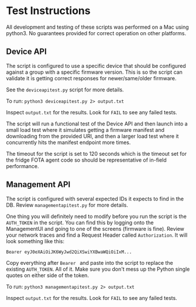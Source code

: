 # Test Instructions
All development and testing of these scripts was performed on a Mac using python3.  No guarantees provided for correct operation on other platforms.  

## Device API
The script is configured to use a specific device that should be configured against a group with a specific firmware version.  This is so the script can validate it is getting correct responses for newer/same/older firmware.

See the `deviceapitest.py` script for more details.

To run:
`python3 deviceapitest.py 2> output.txt`

Inspect `output.txt` for the results.  Look for `FAIL` to see any failed tests.

The script will run a functional test of the Device API and then launch into a small load test where it simulates getting a firmware manifest and downloading from the provided URI, and then a larger load test where it concurrently hits the manifest endpoint more times.

The timeout for the script is set to 120 seconds which is the timeout set for the fridge FOTA agent code so should be representative of in-field performance.

## Management API
The script is configured with several expected IDs it expects to find in the DB.  Review `managementapitest.py` for more details.

One thing you will definitely need to modify before you run the script is the `AUTH_TOKEN` in the script.  You can find this by logging onto the ManagementUI and going to one of the screens (firmware is fine).  Review your network traces and find a Request Header called `Authorization`.  It will look something like this: 

`Bearer eyJ0eXAiOiJK6WyJwd2QiXSwiYXBwaWQiOiIxM...`

Copy everything after `Bearer ` and paste into the script to replace the existing `AUTH_TOKEN`.  All of it.  Make sure you don't mess up the Python single quotes on either side of the token.

To run:
`python3 managementapitest.py 2> output.txt`

Inspect `output.txt` for the results.  Look for `FAIL` to see any failed tests.
